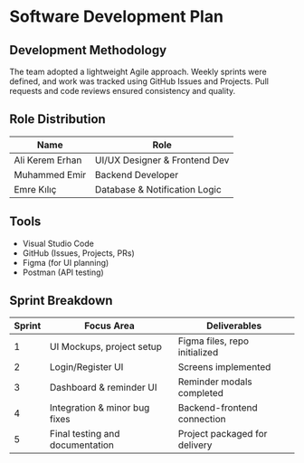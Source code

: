 # Software Development Plan

## Development Methodology

The team adopted a lightweight Agile approach. Weekly sprints were defined, and work was tracked using GitHub Issues and Projects. Pull requests and code reviews ensured consistency and quality.

## Role Distribution

| Name               | Role                          |
|--------------------|-------------------------------|
| Ali Kerem Erhan    | UI/UX Designer & Frontend Dev |
| Muhammed Emir      | Backend Developer             |
| Emre Kılıç         | Database & Notification Logic |

## Tools

- Visual Studio Code
- GitHub (Issues, Projects, PRs)
- Figma (for UI planning)
- Postman (API testing)

## Sprint Breakdown

| Sprint | Focus Area                             | Deliverables                   |
|--------|----------------------------------------|--------------------------------|
| 1      | UI Mockups, project setup              | Figma files, repo initialized  |
| 2      | Login/Register UI                      | Screens implemented            |
| 3      | Dashboard & reminder UI                | Reminder modals completed      |
| 4      | Integration & minor bug fixes          | Backend-frontend connection    |
| 5      | Final testing and documentation        | Project packaged for delivery  |
